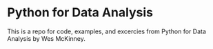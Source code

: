 Python for Data Analysis
========================

This is a repo for code, examples, and excercies from Python for Data Analysis by Wes McKinney.
